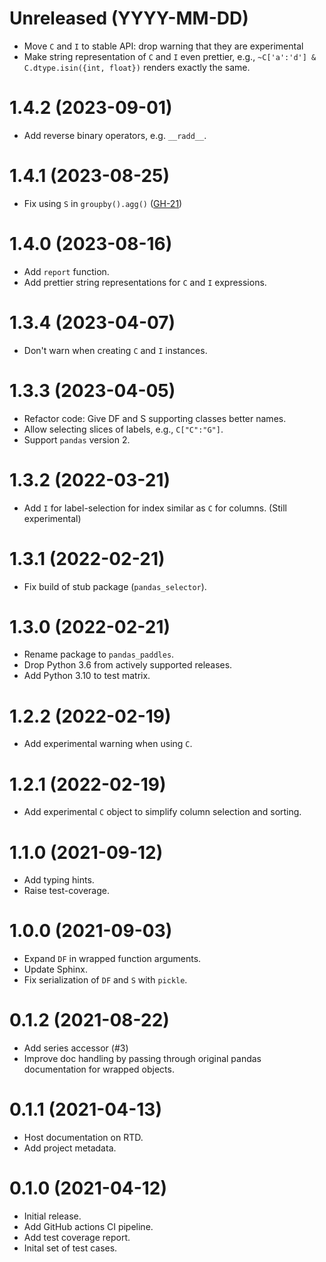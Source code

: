 # Unreleased (YYYY-MM-DD)

- Move `C` and `I` to stable API: drop warning that they are experimental
- Make string representation of `C` and `I` even prettier, e.g.,
  `~C['a':'d'] & C.dtype.isin({int, float})` renders exactly the same.

# 1.4.2 (2023-09-01)

- Add reverse binary operators, e.g. `__radd__`.

# 1.4.1 (2023-08-25)

- Fix using `S` in `groupby().agg()`
  ([GH-21](https://github.com/eikevons/pandas-paddles/issues/21))

# 1.4.0 (2023-08-16)

- Add `report` function.
- Add prettier string representations for `C` and `I` expressions.

# 1.3.4 (2023-04-07)

- Don't warn when creating `C` and `I` instances.

# 1.3.3 (2023-04-05)

- Refactor code: Give DF and S supporting classes better names.
- Allow selecting slices of labels, e.g., `C["C":"G"]`.
- Support `pandas` version 2.


# 1.3.2 (2022-03-21)

- Add `I` for label-selection for index similar as `C` for columns. (Still
  experimental)

# 1.3.1 (2022-02-21)

- Fix build of stub package (`pandas_selector`).

# 1.3.0 (2022-02-21)

- Rename package to `pandas_paddles`.
- Drop Python 3.6 from actively supported releases.
- Add Python 3.10 to test matrix.

# 1.2.2 (2022-02-19)

- Add experimental warning when using `C`.

# 1.2.1 (2022-02-19)

- Add experimental `C` object to simplify column selection and sorting.

# 1.1.0 (2021-09-12)

- Add typing hints.
- Raise test-coverage.

# 1.0.0 (2021-09-03)

- Expand `DF` in wrapped function arguments.
- Update Sphinx.
- Fix serialization of `DF` and `S` with `pickle`.

# 0.1.2 (2021-08-22)

- Add series accessor (#3)
- Improve doc handling by passing through original pandas documentation for
  wrapped objects.

# 0.1.1 (2021-04-13)

- Host documentation on RTD.
- Add project metadata.

# 0.1.0 (2021-04-12)

- Initial release.
- Add GitHub actions CI pipeline.
- Add test coverage report.
- Inital set of test cases.
